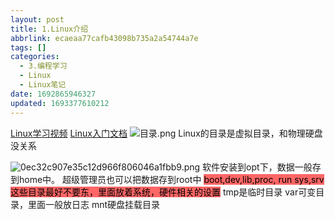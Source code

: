 ```yaml
---
layout: post
title: 1.Linux介绍
abbrlink: ecaeaa77cafb43098b735a2a54744a7e
tags: []
categories:
  - 3.编程学习
  - Linux
  - Linux笔记
date: 1692865946327
updated: 1693377610212
---
```


[Linux学习视频](https://www.bilibili.com/video/BV1WY4y1H7d3?p=14\&vd_source=fd47d9a7c9d5e17d5bf3ee9aec45e753)
[Linux入门文档](https://blog.csdn.net/leah126/article/details/131558171)
![目录.png](/resources/4ec8f55c7f0e46f5b4a46067abf13012.png)
Linux的目录是虚拟目录，和物理硬盘没关系

![0ec32c907e35c12d966f806046a1fbb9.png](/resources/d427baf727fe43c396e7620021cc35f2.png)
软件安装到opt下，数据一般存到home中。
超级管理员也可以把数据存到root中 <mark style="background: #ff6666">boot,dev,lib,proc, run sys,srv这些目录最好不要东，里面放着系统，硬件相关的设置</mark>
tmp是临时目录
var可变目录，里面一般放日志
mnt硬盘挂载目录
